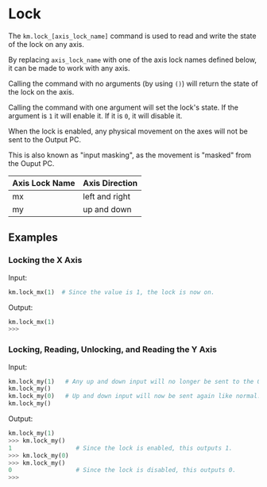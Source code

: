 # Lock

The `km.lock_[axis_lock_name]` command is used to read and write the state of the lock on any axis.

By replacing `axis_lock_name` with one of the axis lock names defined below, it can be made to work with any axis.

Calling the command with no arguments (by using `()`) will return the state of the lock on the axis.

Calling the command with one argument will set the lock's state. If the argument is `1` it will enable it. If it is `0`,
it will disable it.

When the lock is enabled, any physical movement on the axes will not be sent to the Output PC.

This is also known as "input masking", as the movement is "masked" from the Ouput PC.

| Axis Lock Name | Axis Direction |
| -------------- | -------------- |
| mx             | left and right |
| my             | up and down    |

## Examples

### Locking the X Axis

Input:
```python
km.lock_mx(1)  # Since the value is 1, the lock is now on.
```

Output:
```python
km.lock_mx(1)
>>>
```

### Locking, Reading, Unlocking, and Reading the Y Axis

Input:
```python
km.lock_my(1)   # Any up and down input will no longer be sent to the Output PC.
km.lock_my()
km.lock_my(0)   # Up and down input will now be sent again like normal.
km.lock_my()
```

Output:
```python
km.lock_my(1)
>>> km.lock_my()
1                  # Since the lock is enabled, this outputs 1.
>>> km.lock_my(0)
>>> km.lock_my()
0                  # Since the lock is disabled, this outputs 0.
>>>
```
